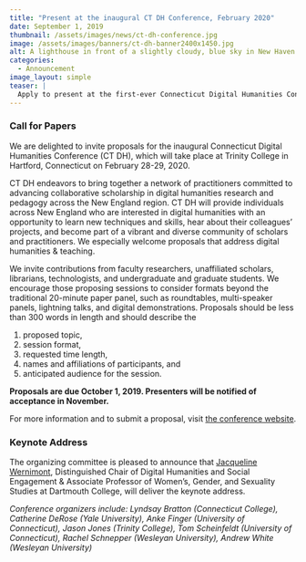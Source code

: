 ```yaml
---
title: "Present at the inaugural CT DH Conference, February 2020"
date: September 1, 2019
thumbnail: /assets/images/news/ct-dh-conference.jpg
image: /assets/images/banners/ct-dh-banner2400x1450.jpg
alt: A lighthouse in front of a slightly cloudy, blue sky in New Haven
categories:
  - Announcement
image_layout: simple
teaser: |
  Apply to present at the first-ever Connecticut Digital Humanities Conference. CT DH endeavors to bring to together a network of practitioners committed to advancing collaborative scholarship in digital humanities research and pedagogy across the New England region. Proposals are due October 1.
---
```


### Call for Papers
We are delighted to invite proposals for the inaugural Connecticut Digital Humanities Conference (CT DH), which will take place at Trinity College in Hartford, Connecticut on February 28-29, 2020. 

CT DH endeavors to bring together a network of practitioners committed to advancing collaborative scholarship in digital humanities research and pedagogy across the New England region. CT DH will provide individuals across New England who are interested in digital humanities with an opportunity to learn new techniques and skills, hear about their colleagues’ projects, and become part of a vibrant and diverse community of scholars and practitioners. We especially welcome proposals that address digital humanities & teaching.

We invite contributions from faculty researchers, unaffiliated scholars, librarians, technologists, and undergraduate and graduate students. We encourage those proposing sessions to consider formats beyond the traditional 20-minute paper panel, such as roundtables, multi-speaker panels, lightning talks, and digital demonstrations. Proposals should be less than 300 words in length and should describe the 
1. proposed topic, 
2. session format, 
3. requested time length, 
4. names and affiliations of participants, and 
5. anticipated audience for the session.

**Proposals are due October 1, 2019. Presenters will be notified of acceptance in November.**

For more information and to submit a proposal, visit <a href='https://ctdh.io/call-for-proposals/' target='_blank'>the conference website</a>.

### Keynote Address
The organizing committee is pleased to announce that <a href='https://jwernimont.com/' target='_blank'>Jacqueline Wernimont</a>, Distinguished Chair of Digital Humanities and Social Engagement & Associate Professor of Women’s, Gender, and Sexuality Studies at Dartmouth College, will deliver the keynote address.
 
*Conference organizers include: Lyndsay Bratton (Connecticut College), Catherine DeRose (Yale University), Anke Finger (University of Connecticut), 
Jason Jones (Trinity College), Tom Scheinfeldt (University of Connecticut), Rachel Schnepper (Wesleyan University), Andrew White (Wesleyan University)*

